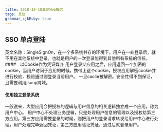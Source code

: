 ```yaml
---
title: 2018-10-18其他Web概念
tags: 其他
grammar_cjkRuby: true
---
```

## SSO 单点登陆
英文名称：SingleSignOn，在一个多系统共存的环境下，用户在一处登录后，就不用在其他系统中登录，也就是用户的一次登录能得到其他所有系统的信任。
####　以Cookie作为凭证媒介
用户登录父应用之后，应用返回一个加密的cookie，当用户访问子应用的时候，携带上这个cookie，授权应用解密cookie并进行校验，校验通过则登录当前用户。
一旦coolie被解密。安全性得不到保证，且需要利用jsonp跨域。
#### 使用独立登录系统
一般说来，大型应用会把授权的逻辑与用户信息的相关逻辑独立成一个应用，称为用户中心。
用户中心不处理业务逻辑，只是处理用户信息的管理以及授权给第三方应用。第三方应用需要登录的时候，则把用户的登录请求转发给用户中心进行处理，用户处理完毕返回凭证，第三方应用验证凭证，通过后就登录用户。